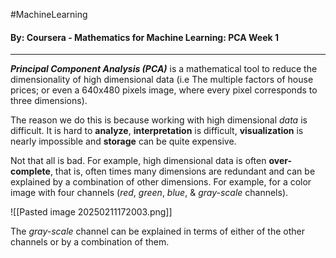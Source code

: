#MachineLearning 
#### By: Coursera - Mathematics for Machine Learning: PCA Week 1
---
***Principal Component Analysis (PCA)*** is a mathematical tool to reduce the dimensionality of high dimensional data (i.e The multiple factors of house prices; or even a 640x480 pixels image, where every pixel corresponds to three dimensions).

The reason we do this is because working with high dimensional *data* is difficult. It is hard to **analyze**, **interpretation** is difficult, **visualization** is nearly impossible and **storage** can be quite expensive.

Not that all is bad. For example, high dimensional data is often **over-complete**, that is, often times many dimensions are redundant and can be explained by a combination of other dimensions. For example, for a color image with four channels (*red*, *green*, *blue*, & *gray-scale* channels). 

![[Pasted image 20250211172003.png]]

The *gray-scale* channel can be explained in terms of either of the other channels or by a combination of them.